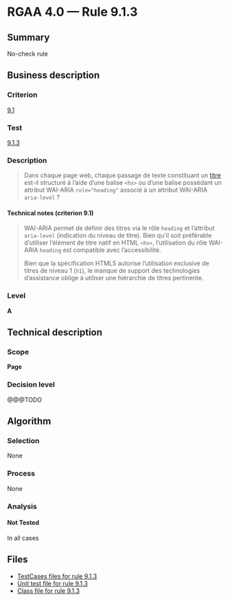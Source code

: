 # RGAA 4.0 — Rule 9.1.3

## Summary

No-check rule

## Business description

### Criterion

[9.1](https://www.numerique.gouv.fr/publications/rgaa-accessibilite/methode/criteres/#crit-9-1)

### Test

[9.1.3](https://www.numerique.gouv.fr/publications/rgaa-accessibilite/methode/criteres/#test-9-1-3)

### Description

> Dans chaque page web, chaque passage de texte constituant un [titre](https://www.numerique.gouv.fr/publications/rgaa-accessibilite/methode/glossaire/#titre) est-il structuré à l’aide d’une balise `<hx>` ou d’une balise possédant un attribut WAI-ARIA `role="heading"` associé à un attribut WAI-ARIA `aria-level` ?

#### Technical notes (criterion 9.1)

> WAI-ARIA permet de définir des titres via le rôle `heading` et l’attribut `aria-level` (indication du niveau de titre). Bien qu’il soit préférable d’utiliser l’élément de titre natif en HTML `<hx>`, l’utilisation du rôle WAI-ARIA `heading` est compatible avec l’accessibilité.
> 
> Bien que la spécification HTML5 autorise l’utilisation exclusive de titres de niveau 1 (`h1`), le manque de support des technologies d’assistance oblige à utiliser une hiérarchie de titres pertinente.

### Level

**A**


## Technical description

### Scope

**Page**

### Decision level

@@@TODO


## Algorithm

### Selection

None

### Process

None

### Analysis

#### Not Tested

In all cases


## Files

- [TestCases files for rule 9.1.3](https://gitlab.com/asqatasun/Asqatasun/-/tree/master/rules/rules-rgaa4.0/src/test/resources/testcases/rgaa40/Rgaa40Rule090103/)
- [Unit test file for rule 9.1.3](https://gitlab.com/asqatasun/Asqatasun/-/blob/master/rules/rules-rgaa4.0/src/test/java/org/asqatasun/rules/rgaa40/Rgaa40Rule090103Test.java)
- [Class file for rule 9.1.3](https://gitlab.com/asqatasun/Asqatasun/-/blob/master/rules/rules-rgaa4.0/src/main/java/org/asqatasun/rules/rgaa40/Rgaa40Rule090103.java)


